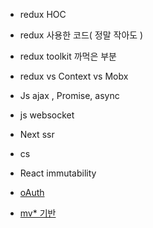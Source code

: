 * redux HOC
* redux 사용한 코드( 정말 작아도 )
* redux toolkit 까먹은 부분
* redux vs Context vs Mobx

* Js ajax , Promise, async
* js websocket
* Next ssr 
* cs
* React immutability
* [oAuth](https://tecoble.techcourse.co.kr/post/2021-07-10-understanding-oauth/)
* [mv* 기반](https://webclub.tistory.com/m/206)
